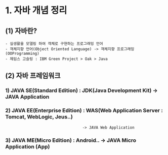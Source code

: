 # 1. 자바 개념 정리

## (1) 자바란?
    - 실생활을 모델링 하여 객체로 구현하는 프로그래밍 언어
	- 객체지향 언어(Object Oriented Language) -> 객체지향 프로그래밍(OOProgramming)
	- 제임스 고슬링 : IBM Green Project > Oak > Java
	
## (2) 자바 프레임워크
### 1) JAVA SE(Standard Edition) : JDK(Java Development Kit) -> JAVA Application
### 2) JAVA EE(Enterprise Edition) : WAS(Web Application Server : Tomcat, WebLogic, Jeus..)
									  -> JAVA Web Application
### 3) JAVA ME(Micro Edition) : Android.. -> JAVA Micro Application (App)